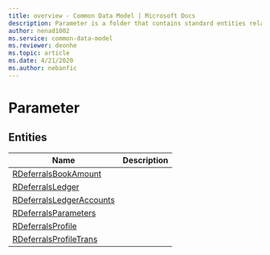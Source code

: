 ```yaml
---
title: overview - Common Data Model | Microsoft Docs
description: Parameter is a folder that contains standard entities related to the Common Data Model.
author: nenad1002
ms.service: common-data-model
ms.reviewer: deonhe
ms.topic: article
ms.date: 4/21/2020
ms.author: nebanfic
---
```


# Parameter


## Entities

|Name|Description|
|---|---|
|[RDeferralsBookAmount](RDeferralsBookAmount.md)||
|[RDeferralsLedger](RDeferralsLedger.md)||
|[RDeferralsLedgerAccounts](RDeferralsLedgerAccounts.md)||
|[RDeferralsParameters](RDeferralsParameters.md)||
|[RDeferralsProfile](RDeferralsProfile.md)||
|[RDeferralsProfileTrans](RDeferralsProfileTrans.md)||
